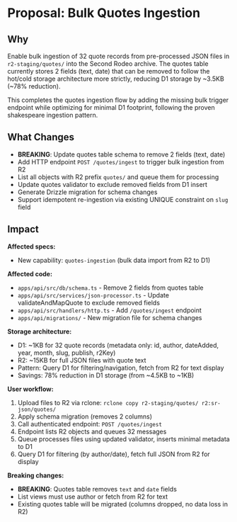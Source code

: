 # Proposal: Bulk Quotes Ingestion

## Why

Enable bulk ingestion of 32 quote records from pre-processed JSON files in `r2-staging/quotes/` into the Second Rodeo archive. The quotes table currently stores 2 fields (text, date) that can be removed to follow the hot/cold storage architecture more strictly, reducing D1 storage by ~3.5KB (~78% reduction).

This completes the quotes ingestion flow by adding the missing bulk trigger endpoint while optimizing for minimal D1 footprint, following the proven shakespeare ingestion pattern.

## What Changes

- **BREAKING**: Update quotes table schema to remove 2 fields (text, date)
- Add HTTP endpoint `POST /quotes/ingest` to trigger bulk ingestion from R2
- List all objects with R2 prefix `quotes/` and queue them for processing
- Update quotes validator to exclude removed fields from D1 insert
- Generate Drizzle migration for schema changes
- Support idempotent re-ingestion via existing UNIQUE constraint on `slug` field

## Impact

**Affected specs:**
- New capability: `quotes-ingestion` (bulk data import from R2 to D1)

**Affected code:**
- `apps/api/src/db/schema.ts` - Remove 2 fields from quotes table
- `apps/api/src/services/json-processor.ts` - Update validateAndMapQuote to exclude removed fields
- `apps/api/src/handlers/http.ts` - Add `/quotes/ingest` endpoint
- `apps/api/migrations/` - New migration file for schema changes

**Storage architecture:**
- D1: ~1KB for 32 quote records (metadata only: id, author, dateAdded, year, month, slug, publish, r2Key)
- R2: ~15KB for full JSON files with quote text
- Pattern: Query D1 for filtering/navigation, fetch from R2 for text display
- Savings: 78% reduction in D1 storage (from ~4.5KB to ~1KB)

**User workflow:**
1. Upload files to R2 via rclone: `rclone copy r2-staging/quotes/ r2:sr-json/quotes/`
2. Apply schema migration (removes 2 columns)
3. Call authenticated endpoint: `POST /quotes/ingest`
4. Endpoint lists R2 objects and queues 32 messages
5. Queue processes files using updated validator, inserts minimal metadata to D1
6. Query D1 for filtering (by author/date), fetch full JSON from R2 for display

**Breaking changes:**
- **BREAKING**: Quotes table removes `text` and `date` fields
- List views must use author or fetch from R2 for text
- Existing quotes table will be migrated (columns dropped, no data loss in R2)
